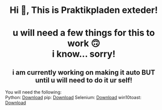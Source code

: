 <h1 align="center">Hi 👋, This is Praktikpladen exteder!</h1>

<h1 align="center"> u will need a few things for this to work 🙃 <br/> i know... sorry!</h1>

<h2 align="center"> i am currently working on making it auto BUT until u will need to do it ur self!  </h2>

You will need the following:  
Python: [Download](https://www.python.org/downloads/) 
pip: [Download](https://pypi.org/project/pip/)
Selenium: [Download](https://selenium-python.readthedocs.io/installation.html)
win10toast: [Download](https://pypi.org/project/win10toast/)
